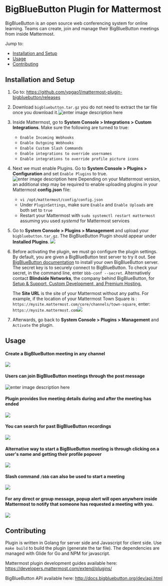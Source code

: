 # BigBlueButton Plugin for Mattermost
BigBlueButton is an open source web conferencing system for online learning. Teams can create, join and manage their BigBlueButton meetings from inside Mattermost.

Jump to:

- [Installation and Setup](https://github.com/ypgao1/mattermost-plugin-bigbluebutton/blob/master/README.md#installation-and-setup)  
- [Usage](https://github.com/ypgao1/mattermost-plugin-bigbluebutton/blob/master/README.md#usage)
- [Contributing](https://github.com/ypgao1/mattermost-plugin-bigbluebutton/blob/master/README.md#contributing)

## Installation and Setup

 1. Go to: https://github.com/ypgao1/mattermost-plugin-bigbluebutton/releases
 2. Download `bigbluebutton.tar.gz` you do not need to extract the tar file once you download it.![enter image description here](https://raw.githubusercontent.com/ypgao1/mattermost-plugin-bigbluebutton/master/docs_images/download_binary.png?token=AQcJwAEZnlU-0YcwkuRX5CIiis4L7ENbks5bRiAmwA==)
 3. Inside Mattermost, go to **System Console > Integrations > Custom Integrations**. Make sure the following are turned to true:
	- `Enable Incoming Webhooks`
	- `Enable Outgoing Webhooks`
	- `Enable Custom Slash Commands`
	- `Enable integrations to override usernames`
	- `Enable integrations to override profile picture icons`
 4. Next we must enable Plugins. Go to **System Console > Plugins > Configuration** and set `Enable Plugins` to true. ![enter image description here](https://raw.githubusercontent.com/ypgao1/mattermost-plugin-bigbluebutton/master/docs_images/enableplugins.png?token=AQcJwEJmN0uiifTscnFiiU48DWrluxuqks5bRiYKwA==)
 Depending on your Mattermost version, an additional step may be required to enable uploading plugins in your Mattermost **config.json** file:
	 - `vi /opt/mattermost/config/config.json`
	 - Under `PluginSettings`, make sure `Enable` and `Enable Uploads` are both set to `true`
	 - Restart your Mattermost with `sudo systemctl restart mattermost` assuming you used *systemd* for Mattermost 	services
 5. Go to **System Console > Plugins > Management** and upload your `bigbluebutton.tar.gz`. The BigBlueButton Plugin should appear under **Installed Plugins**.    ![
](https://raw.githubusercontent.com/ypgao1/mattermost-plugin-bigbluebutton/master/docs_images/PluginManagement.png?token=AQcJwJTKKoWnMVDJ4dpx_ekktQPf2aaYks5bRlbxwA==)
 6. Before activating the plugin, we must go configure the plugin settings. By default, you are given a BigBlueButton test server to try it out. See [BigBlueButton documentation](http://docs.bigbluebutton.org/install/install.html#Install_) to install your own BigBlueButton server. The secret key is to securely connect to BigBlueButton. To check your secret, in the command line, enter `bbb-conf --secret`.
Alternatively contact **Blindside Networks**, the company behind BigBlueButton, for  [Setup & Support, Custom Development, and Premium Hosting.](https://blindsidenetworks.com/services/)

	The **Site URL** is the site of your Mattermost without any paths. For example, if the location of your Mattermost Town Square is : `https://mysite.mattermost.com/core/channels/town-square`, enter: `https://mysite.mattermost.com`![
](https://raw.githubusercontent.com/ypgao1/mattermost-plugin-bigbluebutton/master/docs_images/BBBsettingspage.png?token=AQcJwOiFKKpG3rAC6zpMgyjFt1xxsAHUks5bRlbWwA==)

 7. Afterwards, go back to **System Console > Plugins > Management** and `Activate` the plugin.


## Usage
#### Create a BigBlueButton meeting in any channel
![
](https://raw.githubusercontent.com/ypgao1/mattermost-plugin-bigbluebutton/master/docs_images/createchannelheader.png?token=AQcJwGNXFfgZDas39u6cMmvo9Ez4__wZks5bRlZMwA==)

#### Users can join BigBlueButton meetings through the post message
![enter image description here](https://raw.githubusercontent.com/ypgao1/mattermost-plugin-bigbluebutton/master/docs_images/insideBBB.png?token=AQcJwHnEpnQ4P6TsA7oCvSbydYUZLL6Tks5bRlaIwA==)

#### Plugin provides live meeting details during and after the meeting has ended
![
](https://raw.githubusercontent.com/ypgao1/mattermost-plugin-bigbluebutton/master/docs_images/recordingmanagment.png?token=AQcJwNTPze74hXBY2SPLfNwbGLMUHvKqks5bRldgwA==)

#### You can search for past BigBlueButton recordings
![
](https://raw.githubusercontent.com/ypgao1/mattermost-plugin-bigbluebutton/master/docs_images/view_recordings.png?token=AQcJwHF15ggDw3kGry7Wfc_whTsUsJ8Qks5bRleAwA==)

#### Alternative way to start a BigBlueButton meeting is through clicking on a user's name and getting their profile popover
![
](https://raw.githubusercontent.com/ypgao1/mattermost-plugin-bigbluebutton/master/docs_images/popover.png?token=AQcJwNMm9QtWz0bnQql2iY9j7a1g9A7hks5bRle_wA==)

#### Slash command `/bbb` can also be used to start a meeting
![
](https://raw.githubusercontent.com/ypgao1/mattermost-plugin-bigbluebutton/master/docs_images/slashcommand.png?token=AQcJwLt-G-iCatq_imuPqHNvau42k4Feks5bRlf-wA==)

#### For any direct or group message, popup alert will open anywhere inside Mattermost to notify that someone has requested a meeting with you.
![
](https://raw.githubusercontent.com/ypgao1/mattermost-plugin-bigbluebutton/master/docs_images/popup_modal.png?token=AQcJwJVBz6NRUNNtQpwpZivcF6gW-Lr8ks5bRlgZwA==)

## Contributing

Plugin is written in Golang for server side and Javascript for client side. Use `make build` to build the plugin (generate the tar file).
The dependencies are managed with Glide for Go and NPM for javascript.

Mattermost plugin development guides available here: https://developers.mattermost.com/extend/plugins/

BigBlueButton API available here: http://docs.bigbluebutton.org/dev/api.html
